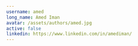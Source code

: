 ```yaml
---
username: amed
long_name: Amed Iman
avatar: /assets/authors/amed.jpg
active: false
linkedin: https://www.linkedin.com/in/amediman/
---
```

